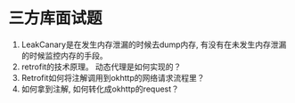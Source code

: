 # 三方库面试题

1. LeakCanary是在发生内存泄漏的时候去dump内存, 有没有在未发生内存泄漏的时候监控内存的手段。
2. retrofit的技术原理。 动态代理是如何实现的？ 
3. Retrofit如何将注解调用到okhttp的网络请求流程里？ 
4. 如何拿到注解, 如何转化成okhttp的request？
